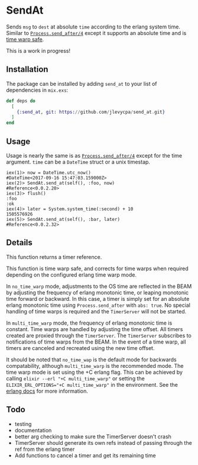 # SendAt

Sends `msg` to `dest` at absolute `time` according to the erlang system time.
Similar to [`Process.send_after/4`](https://hexdocs.pm/elixir/Process.html#send_after/4)
except it supports an absolute time and is [time warp safe](http://erlang.org/doc/apps/erts/time_correction.html#id73340).

This is a work in progress!

## Installation

The package can be installed by adding `send_at` to your list of dependencies in `mix.exs`:

```elixir
def deps do
  [
    {:send_at, git: https://github.com/jlevycpa/send_at.git}
  ]
end
```

## Usage

Usage is nearly the same is as [`Process.send_after/4`](https://hexdocs.pm/elixir/Process.html#send_after/4) except
for the time argument. `time` can be a `DateTime` struct or a unix timestap. 

```
iex(1)> now = DateTime.utc_now()
#DateTime<2017-09-16 15:47:03.159000Z>
iex(2)> SendAt.send_at(self(), :foo, now)
#Reference<0.0.2.20>
iex(3)> flush()
:foo
:ok
iex(4)> later = System.system_time(:second) + 10
1505576926
iex(5)> SendAt.send_at(self(), :bar, later)
#Reference<0.0.2.32>
```

## Details

This function returns a timer reference.

This function is time warp safe, and corrects for time warps when required depending
on the configured erlang time warp mode.

In `no_time_warp` mode, adjustments to the OS time are reflected in the BEAM by adjusting
the frequency of erlang monotonic time, or leaping monotonic time forward or backward. In this case, a
timer is simply set for an absolute erlang monotonic time using `Process.send_after` with `abs: true`. No special handling of time warps is required and the `TimerServer` will not be started.

In `multi_time_warp` mode, the frequency of erlang monotonic time is constant. Time warps are handled by adjusting the time offset. All timers created are proxied through the `TimerServer`. The `TimerServer` subscribes to notifications of time warps from the BEAM. In the event of a time warp, all timers are canceled and recreated using the new time offset.

It should be noted that `no_time_wap` is the default mode for backwards compatability, although `multi_time_warp` is the recommended mode. The time warp mode is set using the +C erlang flag. This can be achieved by calling `elixir --erl "+C multi_time_warp"` or setting the `ELIXIR_ERL_OPTIONS="+C multi_time_warp"` in the environment. See the [erlang docs](http://erlang.org/doc/apps/erts/time_correction.html#id66654) for more information.

## Todo
* testing
* documentation
* better arg checking to make sure the TimerServer doesn't crash
* TimerServer should generate its own refs instead of passing through the ref from the erlang timer
* Add functions to cancel a timer and get its remaining time
